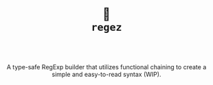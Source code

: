 <div align="center">
  <h1>
    <br />
    🤖
    <br />
    <code>regez</code>
    <br />
    <br />
  </h1>
  <p>
    <br />
    A type-safe RegExp builder that utilizes functional chaining to create a simple and easy-to-read syntax (WIP).
    <br />
  </p>
  <br />
</div>
